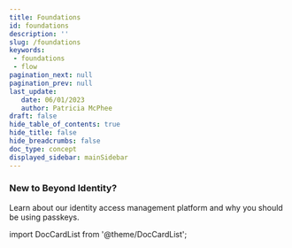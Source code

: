 ```yaml
---
title: Foundations 
id: foundations
description: ''
slug: /foundations
keywords: 
 - foundations
 - flow
pagination_next: null
pagination_prev: null
last_update: 
   date: 06/01/2023
   author: Patricia McPhee
draft: false
hide_table_of_contents: true
hide_title: false
hide_breadcrumbs: false
doc_type: concept
displayed_sidebar: mainSidebar
---
```


### New to Beyond Identity?

Learn about our identity access management platform and why you should be using passkeys.

import DocCardList from '@theme/DocCardList';

<DocCardList />